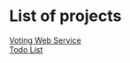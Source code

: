 # List of projects

[Voting Web Service](https://github.com/lil5166/Voting)<br>
[Todo List](https://github.com/lil5166/ToDoList)

